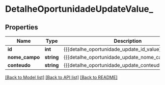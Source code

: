 # DetalheOportunidadeUpdateValue_

## Properties
Name | Type | Description | Notes
------------ | ------------- | ------------- | -------------
**id** | **int** | {{{detalhe_oportunidade_update_id_value}}} | [optional] 
**nome_campo** | **string** | {{{detalhe_oportunidade_update_nome_campo_value}}} | [optional] 
**conteudo** | **string** | {{{detalhe_oportunidade_update_conteudo_value}}} | [optional] 

[[Back to Model list]](../README.md#documentation-for-models) [[Back to API list]](../README.md#documentation-for-api-endpoints) [[Back to README]](../README.md)


